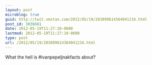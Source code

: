 ```yaml
---
layout: post
microblog: true
guid: http://twit.vmstan.com/2012/05/19/203899614364041216.html
post_id: 3036681
date: 2012-05-19T11:27:10-0600
lastmod: 2012-05-19T11:27:10-0600
type: post
url: /2012/05/19/203899614364041216.html
---
```

What the hell is #ivanpepeljnakfacts about?
